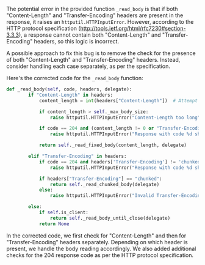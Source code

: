 The potential error in the provided function `_read_body` is that if both "Content-Length" and "Transfer-Encoding" headers are present in the response, it raises an `httputil.HTTPInputError`. However, according to the HTTP protocol specification (http://tools.ietf.org/html/rfc7230#section-3.3.3), a response cannot contain both "Content-Length" and "Transfer-Encoding" headers, so this logic is incorrect.

A possible approach to fix this bug is to remove the check for the presence of both "Content-Length" and "Transfer-Encoding" headers. Instead, consider handling each case separately, as per the specification.

Here's the corrected code for the `_read_body` function:

```python
def _read_body(self, code, headers, delegate):
        if "Content-Length" in headers:
            content_length = int(headers["Content-Length"])  # Attempt to get content length

            if content_length > self._max_body_size:
                raise httputil.HTTPInputError("Content-Length too long")

            if code == 204 and (content_length != 0 or "Transfer-Encoding" in headers):
                raise httputil.HTTPInputError("Response with code %d should not have body" % code)

            return self._read_fixed_body(content_length, delegate)

        elif "Transfer-Encoding" in headers:
            if code == 204 and headers['Transfer-Encoding'] != 'chunked':
                raise httputil.HTTPInputError("Response with code %d should not have body" % code)

            if headers["Transfer-Encoding"] == "chunked":
                return self._read_chunked_body(delegate)
            else:
                raise httputil.HTTPInputError("Invalid Transfer-Encoding")

        else:
            if self.is_client:
                return self._read_body_until_close(delegate)
            return None
```

In the corrected code, we first check for "Content-Length" and then for "Transfer-Encoding" headers separately. Depending on which header is present, we handle the body reading accordingly. We also added additional checks for the 204 response code as per the HTTP protocol specification.